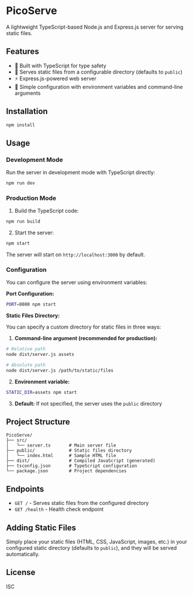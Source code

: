 # PicoServe

A lightweight TypeScript-based Node.js and Express.js server for serving static files.

## Features

- 🚀 Built with TypeScript for type safety
- 📁 Serves static files from a configurable directory (defaults to `public`)
- ⚡ Express.js-powered web server
- 🔧 Simple configuration with environment variables and command-line arguments

## Installation

```bash
npm install
```

## Usage

### Development Mode

Run the server in development mode with TypeScript directly:

```bash
npm run dev
```

### Production Mode

1. Build the TypeScript code:

```bash
npm run build
```

2. Start the server:

```bash
npm start
```

The server will start on `http://localhost:3000` by default.

### Configuration

You can configure the server using environment variables:

**Port Configuration:**

```bash
PORT=8080 npm start
```

**Static Files Directory:**

You can specify a custom directory for static files in three ways:

1. **Command-line argument (recommended for production):**

```bash
# Relative path
node dist/server.js assets

# Absolute path
node dist/server.js /path/to/static/files
```

2. **Environment variable:**

```bash
STATIC_DIR=assets npm start
```

3. **Default:** If not specified, the server uses the `public` directory

## Project Structure

```
PicoServe/
├── src/
│   └── server.ts       # Main server file
├── public/             # Static files directory
│   └── index.html      # Sample HTML file
├── dist/               # Compiled JavaScript (generated)
├── tsconfig.json       # TypeScript configuration
└── package.json        # Project dependencies
```

## Endpoints

- `GET /` - Serves static files from the configured directory
- `GET /health` - Health check endpoint

## Adding Static Files

Simply place your static files (HTML, CSS, JavaScript, images, etc.) in your configured static directory (defaults to `public`), and they will be served automatically.

## License

ISC
